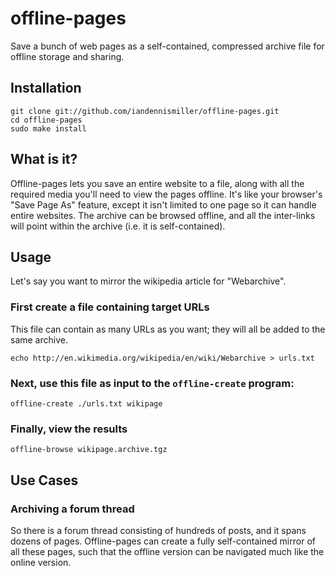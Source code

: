 offline-pages
=============

Save a bunch of web pages as a self-contained, compressed archive file for offline storage and sharing.

Installation
------------

    git clone git://github.com/iandennismiller/offline-pages.git
    cd offline-pages
    sudo make install

What is it?
-----------

Offline-pages lets you save an entire website to a file, along with all the required media you'll need to view the pages offline.  It's like your browser's "Save Page As" feature, except it isn't limited to one page so it can handle entire websites.  The archive can be browsed offline, and all the inter-links will point within the archive (i.e. it is self-contained).

Usage
-----

Let's say you want to mirror the wikipedia article for "Webarchive".  

### First create a file containing target URLs

This file can contain as many URLs as you want; they will all be added to the same archive.

```
echo http://en.wikimedia.org/wikipedia/en/wiki/Webarchive > urls.txt
```

### Next, use this file as input to the `offline-create` program:

```
offline-create ./urls.txt wikipage
```

### Finally, view the results

```
offline-browse wikipage.archive.tgz
```

Use Cases
---------

### Archiving a forum thread

So there is a forum thread consisting of hundreds of posts, and it spans dozens of pages.  Offline-pages can create a fully self-contained mirror of all these pages, such that the offline version can be navigated much like the online version.
